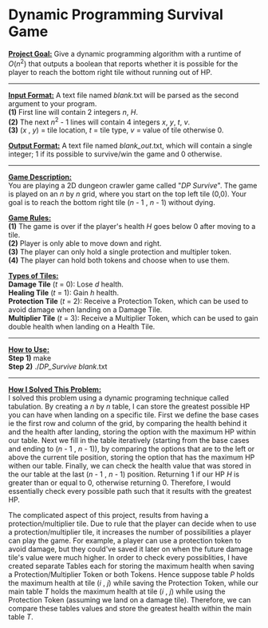 # Dynamic Programming Survival Game

<ins>**Project Goal:**</ins> Give a dynamic programming algorithm with a runtime of _O_(_n_<sup>2</sup>) that outputs a boolean that reports whether it is possible for the player to reach the bottom right tile without running out of HP. <br />

 ---


<ins>**Input Format:**</ins> A text file named _blank_.txt will be parsed as the second argument to your program. <br />
**(1)** First line will contain 2 integers _n_, _H_.                                     <br />
**(2)** The next _n_<sup>2</sup> - 1 lines will contain 4 integers _x_, _y_, _t_, _v_.               <br />
**(3)** (_x_ , _y_) = tile location, _t_ = tile type, _v_ = value of tile otherwise 0.   <br /> 

<ins>**Output Format:**</ins> A text file named _blank_out_.txt, which will contain a single integer; 1 if its possible to survive/win the game and 0 otherwise.        <br />

 ---


<ins>**Game Description:** </ins> <br />
You are playing a 2D dungeon crawler game called "_DP Survive_". The game is played on an _n_ by _n_ grid, where you start on the top left tile (0,0). Your goal is to reach the bottom right tile (_n_ - 1 , _n_ - 1) without dying. <br />

<ins>**Game Rules:** </ins> <br />
**(1)** The game is over if the player's health _H_ goes below 0 after moving to a tile. <br />
**(2)** Player is only able to move down and right. <br />
**(3)** The player can only hold a single protection and multipler token. <br />
**(4)** The player can hold both tokens and choose when to use them. <br />

<ins>**Types of Tiles:** </ins>  <br />
**Damage Tile** (_t_ = 0): Lose _d_ health.  <br />
**Healing Tile** (_t_ = 1): Gain _h_ health. <br />
**Protection Tile** (_t_ = 2): Receive a Protection Token, which can be used to avoid damage when landing on a Damage Tile.        <br />
**Multiplier Tile** (_t_ = 3): Receive a Multiplier Token, which can be used to gain double health when landing on a Health Tile.  <br />

 ---

<ins>**How to Use:** </ins>                  <br />
**Step 1)** make                             <br />
**Step 2)** ./_DP_Survive_ _blank_.txt       <br />

 ---

<ins>**How I Solved This Problem:** </ins>   <br />
I solved this problem using a dynamic programing technique called tabulation. By creating a _n_ by _n_ table, I can store the greatest possible HP you can have when landing on a specific tile. First we define the base cases ie the first row and column of the grid, by comparing the health behind it and the health after landing, storing the option with the maximum HP within our table. Next we fill in the table iteratively (starting from the base cases and ending to (_n_ - 1 , _n_ - 1)), by comparing the options that are to the left or above the current tile position, storing the option that has the maximum HP withen our table. Finally, we can check the health value that was stored in the our table at the last (_n_ - 1 , _n_ - 1) position. Returning 1 if our HP _H_ is greater than or equal to 0, otherwise returning 0. Therefore, I would essentially check every possible path such that it results with the greatest HP. 

The complicated aspect of this project, results from having a protection/multiplier tile. Due to rule that the player can decide when to use a protection/multiplier tile, it increases the number of possibilities a player can play the game. For example, a player can use a protection token to avoid damage, but they could've saved it later on when the future damage tile's value were much higher. In order to check every possiblities, I have created separate Tables each for storing the maximum health when saving a Protection/Multiplier Token or both Tokens. Hence suppose table _P_ holds the maximum health at tile (_i_ , _j_) while saving the Protection Token, while our main table _T_ holds the maximum health at tile (_i_ , _j_) while using the Protection Token (assuming we land on a damage tile). Therefore, we can compare these tables values and store the greatest health within the main table _T_. 
